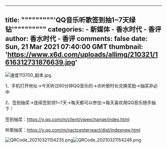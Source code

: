 
---
title: """""""""'QQ音乐听歌签到抽1~7天绿钻'"""""""""
categories: 
    - 新媒体
    - 香水时代 - 香评
author: 香水时代 - 香评
comments: false
date: Sun, 21 Mar 2021 07:40:00 GMT
thumbnail: 'https://www.x6d.com/uploads/allimg/210321/1616312731876639.jpg'
---

<div>   
<p><img src="https://www.x6d.com/uploads/allimg/210321/1616312731876639.jpg" title="1616312731876639.jpg" alt="速度113700_副本.jpg" referrerpolicy="no-referrer"></p><p>1、手机打开地址->今天听过60分钟QQ音乐的->点听歌时长兑换奖励->抽奖非必中</p><p>2、签到抽奖->连续签到领1~7天->每天都可以参加->每天喜欢用QQ音乐随手抽下！</p><p>签到抽奖：<a href="https://y.qq.com/m/client/vipexchange/index.html" target="_blank">https://y.qq.com/m/client/vipexchange/index.html</a> </p><p>听歌抽奖：<a href="https://y.qq.com/m/nactcenterreact/dist/indexnew.html" target="_blank">https://y.qq.com/m/nactcenterreact/dist/indexnew.html</a></p><p><img src="https://www.x6d.com/uploads/allimg/210321/1616312643134558.png" title="1616312643134558.png" alt="QRCode_20210321154235.png" referrerpolicy="no-referrer"><img src="https://www.x6d.com/uploads/allimg/210321/1616312646553237.png" title="1616312646553237.png" alt="QRCode_20210321154246.png" referrerpolicy="no-referrer"></p>
  
</div>
            